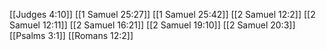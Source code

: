 [[Judges 4:10]]
[[1 Samuel 25:27]]
[[1 Samuel 25:42]]
[[2 Samuel 12:2]]
[[2 Samuel 12:11]]
[[2 Samuel 16:21]]
[[2 Samuel 19:10]]
[[2 Samuel 20:3]]
[[Psalms 3:1]]
[[Romans 12:2]]
